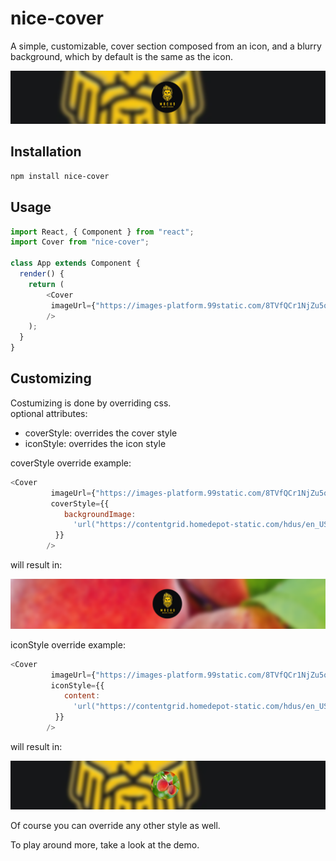 # nice-cover
A simple, customizable, cover section composed from an icon, and a blurry background, which by default is the same as the icon.

![default cover](https://raw.githubusercontent.com/ofirpeer/nice-cover/master/Demo/screenshots/default.bmp) 

## Installation

```bash
npm install nice-cover
```

## Usage

```javascript
import React, { Component } from "react";
import Cover from "nice-cover";

class App extends Component {
  render() {
    return (
        <Cover 
         imageUrl={"https://images-platform.99static.com/8TVfQCr1NjZu5qLQE8WIJAE7pdk=/340x0:1288x948/500x500/top/smart/99designs-contests-attachments/90/90737/attachment_90737669"}
        />
    );
  }
}

```

## Customizing
Costumizing is done by overriding css.  
optional attributes:  

* coverStyle: overrides the cover style
* iconStyle: overrides the icon style

coverStyle override example:
```javascript
<Cover 
         imageUrl={"https://images-platform.99static.com/8TVfQCr1NjZu5qLQE8WIJAE7pdk=/340x0:1288x948/500x500/top/smart/99designs-contests-attachments/90/90737/attachment_90737669"}
         coverStyle={{
            backgroundImage:
              'url("https://contentgrid.homedepot-static.com/hdus/en_US/DTCCOMNEW/fetch/Category_Pages/Outdoor/Garden_Center/fruit-trees.jpg")'
          }}
        />
```
will result in:

![default cover](https://raw.githubusercontent.com/ofirpeer/nice-cover/master/Demo/screenshots/changedCover.bmp)

iconStyle override example:
```javascript
<Cover 
         imageUrl={"https://images-platform.99static.com/8TVfQCr1NjZu5qLQE8WIJAE7pdk=/340x0:1288x948/500x500/top/smart/99designs-contests-attachments/90/90737/attachment_90737669"}
         iconStyle={{
            content:
              'url("https://contentgrid.homedepot-static.com/hdus/en_US/DTCCOMNEW/fetch/Category_Pages/Outdoor/Garden_Center/fruit-trees.jpg")'
          }}
        />
```
will result in:

![default cover](https://raw.githubusercontent.com/ofirpeer/nice-cover/master/Demo/screenshots/changedIcon.bmp)

Of course you can override any other style as well.

To play around more, take a look at the demo. 

